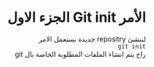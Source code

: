 <div dir=rtl>

# الأمر Git init الجزء الاول

لننشئ repositry جديدة نستعمل الامر<br/>
`git init`<br/>
راح يتم انشاء الملفات المطلوبة الخاصة بال git

</div>
